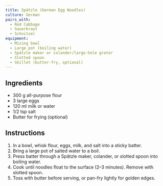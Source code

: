 ```yaml
---
title: Spätzle (German Egg Noodles)
culture: German
pairs_with:
  - Red Cabbage
  - Sauerkraut
  - Schnitzel
equipment:
  - Mixing bowl
  - Large pot (boiling water)
  - Spätzle maker or colander/large-hole grater
  - Slotted spoon
  - Skillet (butter-fry, optional)
---
```


## Ingredients
- 300 g all-purpose flour
- 3 large eggs
- 120 ml milk or water
- 1/2 tsp salt
- Butter for frying (optional)

## Instructions
1. In a bowl, whisk flour, eggs, milk, and salt into a sticky batter.
2. Bring a large pot of salted water to a boil.
3. Press batter through a Spätzle maker, colander, or slotted spoon into boiling water.
4. Cook until noodles float to the surface (2–3 minutes). Remove with slotted spoon.
5. Toss with butter before serving, or pan-fry lightly for golden edges.
